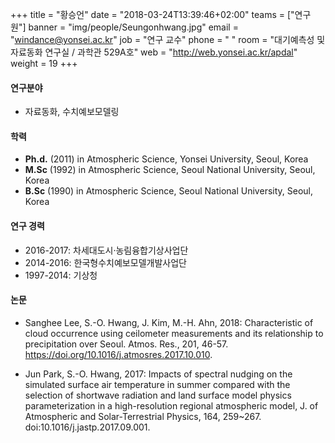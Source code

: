 +++
title = "황승언"
date = "2018-03-24T13:39:46+02:00"
teams = ["연구원"]
banner = "img/people/Seungonhwang.jpg"
email = "windance@yonsei.ac.kr"
job = "연구 교수"
phone = " "
room = "대기예측성 및 자료동화 연구실 / 과학관 529A호"
web = "http://web.yonsei.ac.kr/apdal"
weight = 19
+++

#### 연구분야
+  자료동화,  수치예보모델링

#### 학력
+ **Ph.d.**  (2011) in Atmospheric Science, Yonsei University, Seoul, Korea
+ **M.Sc**  (1992) in Atmospheric Science, Seoul National University, Seoul, Korea
+ **B.Sc**  (1990) in Atmospheric Science, Seoul National University, Seoul, Korea

#### 연구 경력
+ 2016-2017: 차세대도시·농림융합기상사업단
+ 2014-2016: 한국형수치예보모델개발사업단
+ 1997-2014: 기상청

#### 논문
+ Sanghee Lee, S.-O. Hwang, J. Kim, M.-H. Ahn, 2018: Characteristic of cloud occurrence using ceilometer measurements and its relationship to precipitation over Seoul. Atmos. Res., 201, 46-57. https://doi.org/10.1016/j.atmosres.2017.10.010.

+ Jun Park, S.-O. Hwang, 2017: Impacts of spectral nudging on the simulated surface air temperature in summer compared with the selection of shortwave radiation and land surface model physics parameterization in a high-resolution regional atmospheric model, J. of Atmospheric and Solar-Terrestrial Physics, 164, 259~267. doi:10.1016/j.jastp.2017.09.001.
